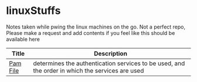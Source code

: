 # linuxStuffs
Notes taken while pwing the linux machines on the go. Not a perfect repo, Please make a request and add contents if you feel like this should be available here

| Title | Description |
| ----- | ----------- |
| [Pam File](https://github.com/cyberwr3nch/linuxStuffs/blob/main/notes/pam_file.md) | determines the authentication services to be used, and the order in which the services are used |
